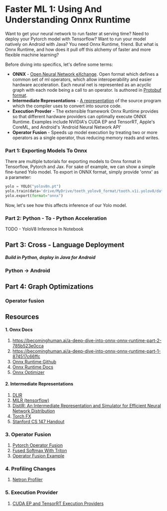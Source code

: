 # Faster ML 1: Using And Understanding Onnx Runtime

Want to get your neural network to run faster at serving time? Need to deploy your Pytorch model with Tensorflow? Want to run your model natively on Android with Java? You need Onnx Runtime, friend. But what is Onnx Runtime, and how does it pull off this alchemy of faster and more flexible machine learning? 

Before diving into specifics, let's define some terms: 

* **ONNX** - [Open Neural Network eXchange](https://onnx.ai/). Open format which defines a common set of ml operators, which allow interoperability and easier hardware acceleration. Each neural net is represented as an acyclic graph with each node being a call to an operator. Is authored in [Protobuf format](https://protobuf.dev/). 
* **Intermediate Representations** - [A representation](https://web.stanford.edu/class/archive/cs/cs143/cs143.1128/handouts/230%20Intermediate%20Rep.pdf) of the source program which the compiler uses to convert into source code.
* **Execution Provder** - The extensible framework Onnx Runtime provides so that different hardware providers can optimally execute ONNX Runtime. Examples include NVIDIA's CUDA EP and TensorRT, Apple's CoreML, and Android's 'Android Neural Network API'
* **Operator Fusion** - Speeds up model execution by treating two or more operators as a single operator, thus reducing memory reads and writes. 

### Part 1: Exporting Models To Onnx

There are multiple tutorials for exporting models to Onnx format in Tensorflow, Pytorch and Jax. For sake of example, we can show a simple fine-tuned Yolo model. To export in ONNX format, simply provide 'onnx' as a parameter:

```python
yolo = YOLO("yolov8n.pt")
yolo.train(data='drive/MyDrive/teeth_yolov8_format/tooth.v1i.yolov8/data.yaml')
yolo.export(format="onnx")
```

Now, let's see how this affects inference of our Yolo model. 

### Part 2: Python - To - Python Acceleration 

TODO - YoloV8 Inference In Notebook

## Part 3: Cross - Language Deployment 

##### Build in Python, deploy in Java for Android

### Python -> Android


## Part 4: Graph Optimizations

### Operator fusion 


## Resources

#### 1. Onnx Docs 
1. https://becominghuman.ai/a-deep-dive-into-onnx-onnx-runtime-part-2-785b523e0cca
2. https://becominghuman.ai/a-deep-dive-into-onnx-onnx-runtime-part-1-874517c66ffc
3. [Onnx Runtime Github](https://github.com/microsoft/onnxruntime)
4. [Onnx Runtime Docs](https://onnxruntime.ai/docs/)
5. [Onnx Optimizer](https://github.com/onnx/optimizer)

#### 2. Intermediate Representations
1. [DLIR](https://link.springer.com/chapter/10.1007/978-3-030-05677-3_19)
2. [MILR (tensorflow)](https://www.tensorflow.org/mlir)
3. [DistIR: An Intermediate Representation and Simulator for Efficient Neural Network Distribution](https://arxiv.org/abs/2111.05426)
4. [Torch FX](https://pytorch.org/docs/stable/fx.html)
5. [Stanford CS 147 Handout](https://web.stanford.edu/class/archive/cs/cs143/cs143.1128/handouts/230%20Intermediate%20Rep.pdf)

### 3. Operator Fusion
1. [Pytorch Operator Fusion](https://towardsdatascience.com/how-pytorch-2-0-accelerates-deep-learning-with-operator-fusion-and-cpu-gpu-code-generation-35132a85bd26)
2. [Fused Softmax With Triton](https://triton-lang.org/main/getting-started/tutorials/02-fused-softmax.html)
3. [Operator Fusion Example](https://quadric.io/2023/09/13/how-to-unlock-the-power-of-operator-fusion-to-accelerate-ai/#:~:text=Conceptually%2C%20operator%20fusion)

### 4. Profiling Changes 
1. [Netron Profiler](https://github.com/lutzroeder/Netron)

### 5. Execution Provider
1. [CUDA EP and TensorRT Execution Providers](https://developer.nvidia.com/blog/end-to-end-ai-for-nvidia-based-pcs-cuda-and-tensorrt-execution-providers-in-onnx-runtime/)
